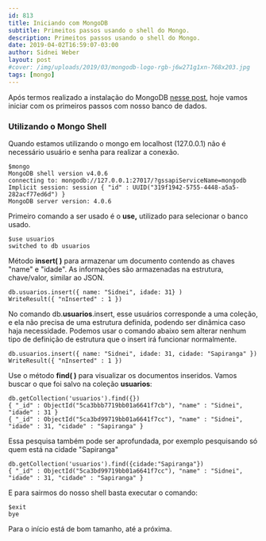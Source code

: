 ```yaml
---
id: 813
title: Iniciando com MongoDB
subtitle: Primeitos passos usando o shell do Mongo.
description: Primeitos passos usando o shell do Mongo.
date: 2019-04-02T16:59:07-03:00
author: Sidnei Weber
layout: post
#cover: /img/uploads/2019/03/mongodb-logo-rgb-j6w271g1xn-768x203.jpg
tags: [mongo]
---
```

Após termos realizado a instalação do MongoDB [nesse post](https://sidneiweber.com.br/2019/03/08/instalando-mongodb-community-edition-4-0-no-ubuntu/), hoje vamos iniciar com os primeiros passos com nosso banco de dados.

### Utilizando o Mongo Shell

Quando estamos utilizando o mongo em localhost (127.0.0.1) não é necessário usuário e senha para realizar a conexão.

```shell
$mongo
MongoDB shell version v4.0.6
connecting to: mongodb://127.0.0.1:27017/?gssapiServiceName=mongodb
Implicit session: session { "id" : UUID("319f1942-5755-4448-a5a5-282acf77ed6d") }
MongoDB server version: 4.0.6
```

Primeiro comando a ser usado é o **use,** utilizado para selecionar o banco usado.

```shell
$use usuarios
switched to db usuarios
```

Método **insert( )** para armazenar um documento contendo as chaves "name" e "idade". As informações são armazenadas na estrutura, chave/valor, similar ao JSON.

```shell
db.usuarios.insert({ name: "Sidnei", idade: 31} )
WriteResult({ "nInserted" : 1 })
```

No comando db.**usuarios**.insert, esse usuários corresponde a uma coleção, e ela não precisa de uma estrutura definida, podendo ser dinâmica caso haja necessidade. Podemos usar o comando abaixo sem alterar nenhum tipo de definição de estrutura que o insert irá funcionar normalmente.

```shell
db.usuarios.insert({ name: "Sidnei", idade: 31, cidade: "Sapiranga" })
WriteResult({ "nInserted" : 1 })
```

Use o método **find( )** para visualizar os documentos inseridos. Vamos buscar o que foi salvo na coleção **usuarios**:

```shell
db.getCollection('usuarios').find({})
{ "_id" : ObjectId("5ca3bbb7719bb01a6641f7cb"), "name" : "Sidnei", "idade" : 31 }
{ "_id" : ObjectId("5ca3bd99719bb01a6641f7cc"), "name" : "Sidnei", "idade" : 31, "cidade" : "Sapiranga" }
```

Essa pesquisa também pode ser aprofundada, por exemplo pesquisando só quem está na cidade "Sapiranga"

```shell
db.getCollection('usuarios').find({cidade:"Sapiranga"})
{ "_id" : ObjectId("5ca3bd99719bb01a6641f7cc"), "name" : "Sidnei", "idade" : 31, "cidade" : "Sapiranga" }
```

E para sairmos do nosso shell basta executar o comando:

```shell
$exit
bye
```

Para o início está de bom tamanho, até a próxima.
